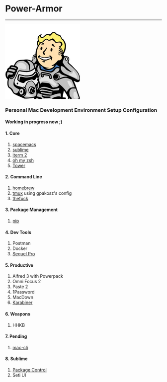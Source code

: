 # Power-Armor
---
![power_armor](https://raw.githubusercontent.com/royxue/Power-Armor/master/misc/power_armor.png)

### Personal Mac Development Environment Setup Configuration

#### Working in progress now ;)

#### 1. Core
1. [spacemacs](https://github.com/syl20bnr/spacemacs)
2. [sublime](https://www.sublimetext.com/3)
3. [iterm 2](https://www.iterm2.com/)
4. [oh my zsh](https://github.com/robbyrussell/oh-my-zsh)
5. [Tower](https://www.git-tower.com/)

#### 2. Command Line
1. [homebrew](http://brew.sh/)
2. [tmux](https://github.com/gpakosz/.tmux) using gpakosz's config
3. [thefuck](https://github.com/nvbn/thefuck)

#### 3. Package Management
1. [pip](https://pypi.python.org/pypi/pip)

#### 4. Dev Tools
1. Postman
2. Docker
3. [Sequel Pro](http://www.sequelpro.com/)

#### 5. Productive
1. Alfred 3 with Powerpack
2. Omni Focus 2
3. Paste 2
4. 1Password
6. MacDown
7. [Karabiner](https://pqrs.org/osx/karabiner/)

#### 6. Weapons
1. HHKB

#### 7. Pending
1. [mac-cli](https://github.com/guarinogabriel/mac-cli)

#### 8. Sublime
1. [Package Control](https://packagecontrol.io/installation)
2. Seti UI
